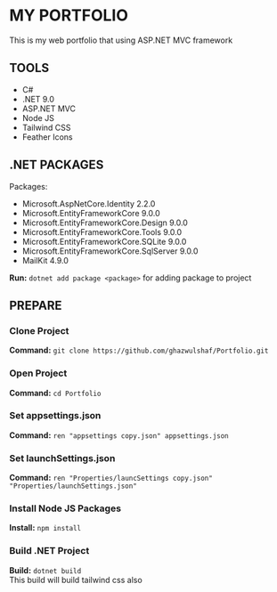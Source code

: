 # MY PORTFOLIO
<p>This is my web portfolio that using ASP.NET MVC framework</p>

## TOOLS
<ul>
    <li>C#</li>
    <li>.NET 9.0</li>
    <li>ASP.NET MVC</li>
    <li>Node JS</li>
    <li>Tailwind CSS</li>
    <li>Feather Icons</li>
</ul>

## .NET PACKAGES
Packages:
 - Microsoft.AspNetCore.Identity 2.2.0
 - Microsoft.EntityFrameworkCore 9.0.0
 - Microsoft.EntityFrameworkCore.Design 9.0.0
 - Microsoft.EntityFrameworkCore.Tools 9.0.0
 - Microsoft.EntityFrameworkCore.SQLite 9.0.0
 - Microsoft.EntityFrameworkCore.SqlServer 9.0.0
 - MailKit 4.9.0

<strong>Run:</strong> <code>dotnet add package &lt;package&gt;</code> <span>for adding package to project</span>

## PREPARE

### Clone Project
**Command:** `git clone https://github.com/ghazwulshaf/Portfolio.git`

### Open Project
**Command:** `cd Portfolio`

### Set  appsettings.json
**Command:** `ren "appsettings copy.json" appsettings.json`

### Set launchSettings.json
**Command:** `ren "Properties/launcSettings copy.json" "Properties/launchSettings.json"`

### Install Node JS Packages
<strong>Install:</strong> <code>npm install</code>

### Build .NET Project
<strong>Build:</strong> <code>dotnet build</code><br>
<span>This build will build tailwind css also</span>